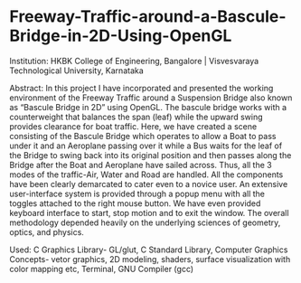 # Freeway-Traffic-around-a-Bascule-Bridge-in-2D-Using-OpenGL

Institution: HKBK College of Engineering, Bangalore | Visvesvaraya Technological University, Karnataka

Abstract: In this project I have incorporated and presented the working environment of the Freeway Traffic around a Suspension Bridge also known as “Bascule Bridge in 2D” using OpenGL. The bascule bridge works with a counterweight that balances the span (leaf) while the upward swing provides clearance for boat traffic. Here, we have created a scene consisting of the Bascule Bridge which operates to allow a Boat to pass under it and an Aeroplane passing over it while a Bus waits for the leaf of the Bridge to swing back into its original position and then passes along the Bridge after the Boat and Aeroplane have sailed across. Thus, all the 3 modes of the traffic-Air, Water and Road are handled. All the components have been clearly demarcated to cater even to a novice user.  An extensive user-interface system is provided through a popup menu with all the toggles attached to the right mouse button. We have even provided keyboard interface to start, stop motion and to exit the window. The overall methodology depended heavily on the underlying sciences of geometry, optics, and physics.

Used: C Graphics Library- GL/glut, C Standard Library, Computer Graphics Concepts- vetor graphics, 2D modeling, shaders, surface visualization with color mapping etc, Terminal, GNU Compiler (gcc)
